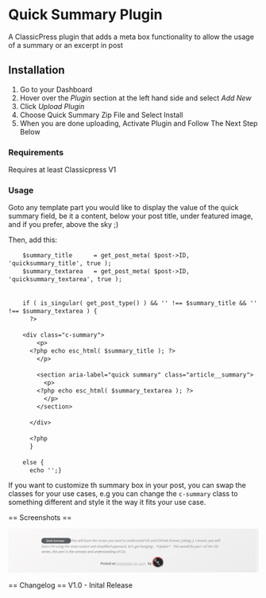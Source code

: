 # Quick Summary Plugin
  A ClassicPress plugin that adds a meta box functionality to allow the usage of a summary or an excerpt in post
  
## Installation
1. Go to your Dashboard
2. Hover over the *Plugin* section at the left hand side and select *Add New*
3. Click *Upload Plugin*
4. Choose Quick Summary Zip File and Select Install
5. When you are done uploading, Activate Plugin and Follow The Next Step Below

### Requirements
Requires at least Classicpress V1

### Usage
Goto any template part you would like to display the value of the quick summary field, be it a content, below your post title, under featured image, and if you prefer, above the sky ;)

Then, add this:

        $summary_title      = get_post_meta( $post->ID, 'quicksummary_title', true );
        $summary_textarea   = get_post_meta( $post->ID, 'quicksummary_textarea', true );


        if ( is_singular( get_post_type() ) && '' !== $summary_title && '' !== $summary_textarea ) {
          ?>

        <div class="c-summary">
            <p>
          <?php echo esc_html( $summary_title ); ?>
            </p>

            <section aria-label="quick summary" class="article__summary">
              <p>
            <?php echo esc_html( $summary_textarea ); ?>
              </p>
            </section>

          </div>

          <?php
          } 

        else {
          echo '';}

If you want to customize th summary box in your post, you can swap the classes for your use cases, e.g you can change the `c-summary` class to something different and style it the way it fits your use case.

== Screenshots ==

![Quick Summary Image](https://raw.githubusercontent.com/Horlaes/Quick-Summary-Plugin/master/screenshot/Quick-Summary.png)

== Changelog ==
V1.0 - Inital Release
